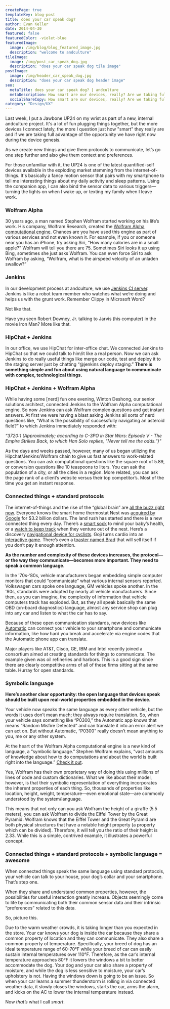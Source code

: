 ```yaml
---
createPage: true
templateKey: blog-post
title: does your car speak dog?
author: Evan Keller
date: 2014-04-30
featured: false
featuredColor: -violet-blue
featuredImage:
  image: /img/blog/blog_featured_image.jpg
  description: "welcome to andculture"
tileImage:
  image: /img/post_car_speak_dog.jpg
  description: "does your car speak dog tile image"
postImage:
  image: /img/header_car_speak_dog.jpg
  description: "does your car speak dog header image"
seo:
  metaTitle: does your car speak dog? | andculture
  metaDescription: How smart are our devices, really? Are we taking full advantage of the opportunity to bring them together with a common language?
  socialShareCopy: How smart are our devices, really? Are we taking full advantage of the opportunity to bring them together with a common language?
category: "Design/UX"
---
```

Last week, I put a Jawbone UP24 on my wrist as part of a new, internal andculture project. It's a lot of fun plugging things together, but the more devices I connect lately, the more I question just how "smart" they really are and if we are taking full advantage of the opportunity we have right now during the device genesis.

As we create new things and give them protocols to communicate, let’s go one step further and also give them context and preferences.

For those unfamiliar with it, the UP24 is one of the latest quantified-self devices available in the exploding market stemming from the internet-of-things. It's basically a fancy motion sensor that pairs with my smartphone to tell me interesting things about my daily activity and sleep patterns. Using the companion app, I can also bind the sensor data to various triggers—turning the lights on when I wake up, or texting my family when I leave work.

### Wolfram Alpha
30 years ago, a man named Stephen Wolfram started working on his life’s work. His company, Wolfram Research, created the [Wolfram Alpha computational engine](https://www.wolframalpha.com/). Chances are you have used this engine as part of various services and not even known it. For example, if you or someone near you has an iPhone, try asking Siri, "How many calories are in a small apple?" Wolfram will tell you there are 75. Sometimes Siri looks it up using Bing, sometimes she just asks Wolfram. You can even force Siri to ask Wolfram by asking, “Wolfram, what is the airspeed velocity of an unladen swallow?”

### Jenkins
In our development process at andculture, we use [Jenkins CI server](http://jenkins-ci.org/). Jenkins is like a robot team member who watches what we’re doing and helps us with the grunt work. Remember Clippy in Microsoft Word?

Not like that.

Have you seen Robert Downey, Jr. talking to Jarvis (his computer) in the movie Iron Man? More like that.

### HipChat + Jenkins
In our office, we use HipChat for inter-office chat. We connected Jenkins to HipChat so that we could talk to him/it like a real person. Now we can ask Jenkins to do really useful things like merge our code, test and deploy it to the staging server just by chatting “@jenkins deploy staging.” **There is something simple and fun about using natural language to communicate with complex, technological things.**

### HipChat + Jenkins + Wolfram Alpha
While having some [nerd] fun one evening, Winton Deshong, our senior solutions architect, connected Jenkins to the Wolfram Alpha computational engine. So now Jenkins can ask Wolfram complex questions and get instant answers. At first we were having a blast asking Jenkins all sorts of nerd questions like, “What is the possibility of successfully navigating an asteroid field?” to which Jenkins immediately responded with:

*“3720:1 (Approximately; according to C-3PO in Star Wars: Episode V - The Empire Strikes Back, to which Han Solo replies, "Never tell me the odds.”)"*

As the days and weeks passed, however, many of us began utilizing the Hipchat/Jenkins/Wolfram chain to give us fast answers to work-related questions. You can ask computational questions like the square root of 5.89, or conversion questions like 10 teaspoons to liters. You can ask the population of a city, or all the cities in a region. More related, you can ask the page rank of a client’s website versus their top competitor’s. Most of the time you get an instant response.

### Connected things + standard protocols
The internet-of-things and the rise of the “global brain” are [all the buzz right now](https://www.linkedin.com/today/post/article/20140324231842-19748378-state-of-innovation-the-global-brain-comes-online). Everyone knows the smart home thermostat Nest was [acquired by Google](http://techcrunch.com/2014/01/13/google-just-bought-connected-device-company-nest-for-3-2b-in-cash/) for $3.2 billion dollars. The land rush has started and there is a new connected thing every day. There’s a [smart sock](http://www.owletcare.com/) to mind your baby’s health, or a [watch to keep track](https://www.indiegogo.com/projects/hereo-the-first-gps-watch-designed-for-young-kids) when they venture out of the nest. Here’s a discovery [navigational device for cyclists](http://hammerhead.io/). Goji turns cardio into an [interactive game](http://bluegoji.com/). There’s even a [toaster named Brad](http://www.wired.co.uk/news/archive/2014-03/18/addicted-toaster) that will sell itself if you don’t pay it enough attention.

**As the number and complexity of these devices increases, the protocol—or the way they communicate—becomes more important. They need to speak a common language.**

In the '70s-’80s, vehicle manufacturers began embedding simple computer monitors that could “communicate” what various internal sensors reported. Volkswagen cars spoke one language, GM vehicles spoke another. In the '90s, standards were adopted by nearly all vehicle manufacturers. Since then, as you can imagine, the complexity of information that vehicle computers track has exploded. But, as they all speak basically the same OBD (on-board diagnostics) language, almost any service shop can plug into any car and listen to what the car has to say.

Because of these open communication standards, new devices like [Automatic](http://www.automatic.com/) can connect your vehicle to your smartphone and communicate information, like how hard you break and accelerate via engine codes that the Automatic phone app can translate.

Major players like AT&T, Cisco, GE, IBM and Intel recently joined a consortium aimed at creating standards for things to communicate. The example given was oil refineries and harbors. This is a good sign since there are clearly competitive arms of all of these firms sitting at the same table. Hurray for open standards.

### Symbolic language
**Here’s another clear opportunity: the open language that devices speak should be built upon real-world properties embedded in the device.**

Your vehicle now speaks the same language as every other vehicle, but the words it uses don’t mean much; they always require translation. So, when your vehicle says something like “P0300,” the Automatic app knows that means “Random Misfire Detected” and can translate it into an error alert we can act on. But without Automatic, “P0300” really doesn’t mean anything to you, me or any other system.

At the heart of the Wolfram Alpha computational engine is a new kind of language, a “symbolic language.” Stephen Wolfram explains, “vast amounts of knowledge about how to do computations and about the world is built right into the language.” [Check it out](https://www.youtube.com/watch?v=_P9HqHVPeik).

Yes, Wolfram has their own proprietary way of doing this using millions of lines of code and custom dictionaries. What we like about their model, however, is that their symbolic representation of everything incorporates the inherent properties of each thing. So, thousands of properties like location, height, weight, temperature&mdash;even emotional state&mdash;are commonly understood by the system/language.

This means that not only can you ask Wolfram the height of a giraffe (5.5 meters), you can ask Wolfram to divide the Eiffel Tower by the Great Pyramid. Wolfram knows that the Eiffel Tower and the Great Pyramid are both physical structures that have a notable height property (a property which can be divided). Therefore, it will tell you the ratio of their height is 2.33. While this is a simple, contrived example, it illustrates a powerful concept.

### Connected things + standard protocols + symbolic language = awesome
When connected things speak the same language using standard protocols, your vehicle can talk to your house, your dog’s collar and your smartphone. That’s step one.

When they share and understand common properties, however, the possibilities for useful interaction greatly increase. Objects seemingly come to life by communicating both their common sensor data and their intrinsic “preferences” related to this data.

So, picture this.

Due to the warm weather crowds, it is taking longer than you expected in the store. Your car knows your dog is inside the car because they share a common property of location and they can communicate. They also share a common property of temperature. Specifically, your breed of dog has an ideal temperature range of 60-70°F while your breed of car can easily sustain internal temperatures over 110°F. Therefore, as the car’s internal temperature approaches 80°F it lowers the windows a bit to better accommodate the dog. Your dog and your car also share a property of moisture, and while the dog is less sensitive to moisture, your car’s upholstery is not. Having the windows down is going to be an issue. So when your car learns a summer thunderstorm is rolling in via connected weather data, it slowly closes the windows, starts the car, arms the alarm, and kicks on the AC to lower the internal temperature instead.

Now *that’s* what I call *smart*.